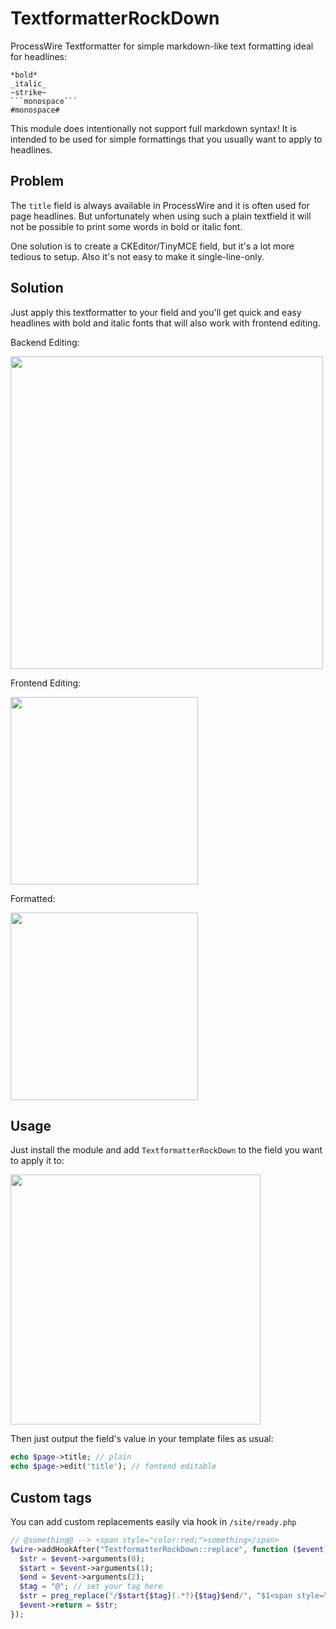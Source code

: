 # TextformatterRockDown

ProcessWire Textformatter for simple markdown-like text formatting ideal for headlines:

````
*bold*
_italic_
~strike~
```monospace```
#monospace#
````

This module does intentionally not support full markdown syntax! It is intended to be used for simple formattings that you usually want to apply to headlines.

## Problem

The `title` field is always available in ProcessWire and it is often used for page headlines. But unfortunately when using such a plain textfield it will not be possible to print some words in bold or italic font.

One solution is to create a CKEditor/TinyMCE field, but it's a lot more tedious to setup. Also it's not easy to make it single-line-only.

## Solution

Just apply this textformatter to your field and you'll get quick and easy headlines with bold and italic fonts that will also work with frontend editing.

Backend Editing:

<img src=https://i.imgur.com/sGpqZPO.png width=500>

Frontend Editing:

<img src=https://i.imgur.com/AC36me2.png width=300>

Formatted:

<img src=https://i.imgur.com/KRUjB3z.png width=300>

## Usage

Just install the module and add `TextformatterRockDown` to the field you want to apply it to:

<img src=https://i.imgur.com/A07FeoC.png height=400>

Then just output the field's value in your template files as usual:

```php
echo $page->title; // plain
echo $page->edit('title'); // fontend editable
```

## Custom tags

You can add custom replacements easily via hook in `/site/ready.php`

```php
// @something@ --> <span style="color:red;">something</span>
$wire->addHookAfter("TextformatterRockDown::replace", function ($event) {
  $str = $event->arguments(0);
  $start = $event->arguments(1);
  $end = $event->arguments(2);
  $tag = "@"; // set your tag here
  $str = preg_replace("/$start{$tag}(.*?){$tag}$end/", "$1<span style=\"color:red;\">$2</span>$3", $str);
  $event->return = $str;
});
```
